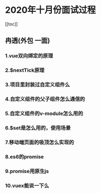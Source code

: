 # 2020年十月份面试过程
[[toc]]

## 冉透(外包 一面)
### 1.vue双向绑定的原理
### 2.$nextTick原理
### 3.项目里封装过自定义组件么
### 4.自定义组件的父子组件怎么通信的
### 5.自定义组件的v-module怎么用的
### 6.$set是怎么用的，使用场景
### 7.移动端页面的吸顶怎么实现的
### 8.es6的promise
### 9.promise用原生js
### 10.vuex能说一下么
###